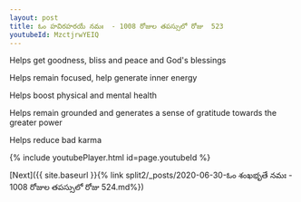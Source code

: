```yaml
---
layout: post
title: ఓం హవిరహరయే నమః  - 1008 రోజుల తపస్సులో రోజు  523
youtubeId: MzctjrwYEIQ
---
```

 
 
Helps get goodness, bliss and peace and God's blessings
 
Helps remain focused, help generate inner energy 
 
Helps boost physical and mental health 
 
Helps remain grounded and generates a sense of gratitude towards the greater power 
 
Helps reduce bad karma
 
 
 
 


{% include youtubePlayer.html id=page.youtubeId %}
 
[Next]({{ site.baseurl }}{% link  split2/_posts/2020-06-30-ఓం శంఖభృతే నమః  - 1008 రోజుల తపస్సులో రోజు  524.md%})
 
